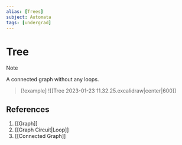 ```yaml
---
alias: [Trees]
subject: Automata
tags: [undergrad]
---
```

# Tree

>[!note]
> A connected graph without any loops.

> [!example]
> ![[Tree 2023-01-23 11.32.25.excalidraw|center|600]]

## References
1. [[Graph]]
2. [[Graph Circuit|Loop]]
3. [[Connected Graph]]